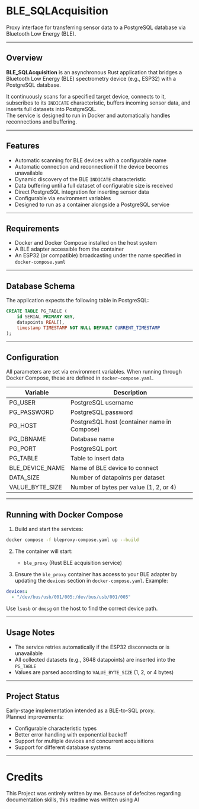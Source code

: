 # BLE_SQLAcquisition

Proxy interface for transferring sensor data to a PostgreSQL database via Bluetooth Low Energy (BLE).

---

## Overview

**BLE_SQLAcquisition** is an asynchronous Rust application that bridges a Bluetooth Low Energy (BLE) spectrometry device (e.g., ESP32) with a PostgreSQL database.

It continuously scans for a specified target device, connects to it, subscribes to its `INDICATE` characteristic, buffers incoming sensor data, and inserts full datasets into PostgreSQL.  
The service is designed to run in Docker and automatically handles reconnections and buffering.

---

## Features

- Automatic scanning for BLE devices with a configurable name  
- Automatic connection and reconnection if the device becomes unavailable  
- Dynamic discovery of the BLE `INDICATE` characteristic  
- Data buffering until a full dataset of configurable size is received  
- Direct PostgreSQL integration for inserting sensor data  
- Configurable via environment variables  
- Designed to run as a container alongside a PostgreSQL service  

---

## Requirements

- Docker and Docker Compose installed on the host system  
- A BLE adapter accessible from the container  
- An ESP32 (or compatible) broadcasting under the name specified in `docker-compose.yaml`  

---

## Database Schema

The application expects the following table in PostgreSQL:

```sql
CREATE TABLE PG_TABLE (
    id SERIAL PRIMARY KEY,
    datapoints REAL[],
    timestamp TIMESTAMP NOT NULL DEFAULT CURRENT_TIMESTAMP
);
```

---

## Configuration

All parameters are set via environment variables. When running through Docker Compose, these are defined in `docker-compose.yaml`.

| Variable           | Description |
|-------------------|-------------|
| PG_USER            | PostgreSQL username |
| PG_PASSWORD        | PostgreSQL password |
| PG_HOST            | PostgreSQL host (container name in Compose) |
| PG_DBNAME          | Database name |
| PG_PORT            | PostgreSQL port |
| PG_TABLE           | Table to insert data |
| BLE_DEVICE_NAME    | Name of BLE device to connect |
| DATA_SIZE          | Number of datapoints per dataset |
| VALUE_BYTE_SIZE    | Number of bytes per value (1, 2, or 4) |

---

## Running with Docker Compose

1. Build and start the services:

```bash
docker compose -f bleproxy-compose.yaml up --build
```

2. The container will start:
   - `ble_proxy` (Rust BLE acquisition service)

3. Ensure the `ble_proxy` container has access to your BLE adapter by updating the `devices` section in `docker-compose.yaml`. Example:

```yaml
devices:
  - "/dev/bus/usb/001/005:/dev/bus/usb/001/005"
```

Use `lsusb` or `dmesg` on the host to find the correct device path.

---

## Usage Notes

- The service retries automatically if the ESP32 disconnects or is unavailable
- All collected datasets (e.g., 3648 datapoints) are inserted into the `PG_TABLE`
- Values are parsed according to `VALUE_BYTE_SIZE` (1, 2, or 4 bytes)

---

## Project Status

Early-stage implementation intended as a BLE-to-SQL proxy.  
Planned improvements:

- Configurable characteristic types
- Better error handling with exponential backoff
- Support for multiple devices and concurrent acquisitions
- Support for different database systems

---

# Credits

This Project was entirely written by me.
Because of defecites regarding documentation skills, this readme was written using AI
